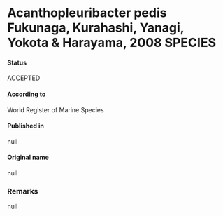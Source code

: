 # Acanthopleuribacter pedis Fukunaga, Kurahashi, Yanagi, Yokota & Harayama, 2008 SPECIES

#### Status
ACCEPTED

#### According to
World Register of Marine Species

#### Published in
null

#### Original name
null

### Remarks
null